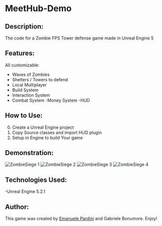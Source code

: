 # MeetHub-Demo

## Description:
The code for a Zombie FPS Tower defense game made in Unreal Engine 5

## Features:
All customizable:

- Waves of Zombies
- Shelters / Towers to defend
- Local Multiplayer
- Build System
- Interaction System 
- Combat System
  -Money System
  -HUD
  
## How to Use:
0. Create a Unreal Engine project
1. Copy Source classes and import HUD plugin
2. Setup in Engine to build Your game

## Demonstration:
![ZombieSiege 1](shot1.png)
![ZombieSiege 2](shot2.png)
![ZombieSiege 3](shot3.png)
![ZombieSiege 4](shot4.png)

## Technologies Used:
-Unreal Engine 5.2.1

## Author:

This game was created by [Emanuele Pardini](http://emanuelepardini.altervista.org/) and Gabriele Bonumore.
Enjoy!
